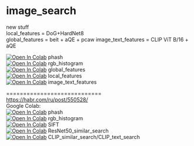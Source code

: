 # image_search
new stuff<br>
local_features = DoG+HardNet8 <br>
global_features = beit + aQE + pcaw 
image_text_features = CLIP ViT B/16 + aQE  

[![Open In Colab](https://colab.research.google.com/assets/colab-badge.svg)](https://colab.research.google.com/github/qwertyforce/image_search/blob/main/phash_new.ipynb) phash <br>
[![Open In Colab](https://colab.research.google.com/assets/colab-badge.svg)](https://colab.research.google.com/github/qwertyforce/image_search/blob/main/rgb_hist_new.ipynb) rgb_histogram <br>
[![Open In Colab](https://colab.research.google.com/assets/colab-badge.svg)](https://colab.research.google.com/github/qwertyforce/image_search/blob/main/global_features.ipynb) global_features <br>
[![Open In Colab](https://colab.research.google.com/assets/colab-badge.svg)](https://colab.research.google.com/github/qwertyforce/image_search/blob/main/local_features.ipynb) local_features <br>
[![Open In Colab](https://colab.research.google.com/assets/colab-badge.svg)](https://colab.research.google.com/github/qwertyforce/image_search/blob/main/image_text_features.ipynb) image_text_features <br>

============================<br>
https://habr.com/ru/post/550528/ <br>
Google Colab:<br>
[![Open In Colab](https://colab.research.google.com/assets/colab-badge.svg)](https://colab.research.google.com/drive/1ioAfqaBqkFzotcut8W8AC861eAzeQK_3?usp=sharing) phash <br>
[![Open In Colab](https://colab.research.google.com/assets/colab-badge.svg)](https://colab.research.google.com/drive/1ZKRUlq54Wwt3nQNNrLOd-mb6MGZ2QT8i?usp=sharing) rgb_histogram <br>
[![Open In Colab](https://colab.research.google.com/assets/colab-badge.svg)](https://colab.research.google.com/drive/1leOzG-AQw5MkzgA4qNW5fb3yc-oJ4Lo4?usp=sharing) SIFT <br>
[![Open In Colab](https://colab.research.google.com/assets/colab-badge.svg)](https://colab.research.google.com/drive/1cASnOmR8wUtK4rRoiQJ0NrEiGy1unuMr?usp=sharing) ResNet50_similar_search <br>
[![Open In Colab](https://colab.research.google.com/assets/colab-badge.svg)](https://colab.research.google.com/drive/1DeT11AwvxmHhP4xe4q9tHi0YNk9J5cHm?usp=sharing) CLIP_similar_search/CLIP_text_search <br>
